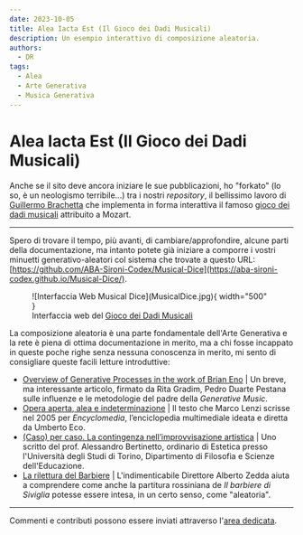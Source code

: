 ```yaml
---
date: 2023-10-05
title: Alea Iacta Est (Il Gioco dei Dadi Musicali)
description: Un esempio interattivo di composizione aleatoria. 
authors: 
  - DR
tags:
  - Alea
  - Arte Generativa
  - Musica Generativa
---
```

 
# Alea Iacta Est (Il Gioco dei Dadi Musicali)

Anche se il sito deve ancora iniziare le sue pubblicazioni, ho "forkato" (lo so, è un neologismo terribile...) tra i nostri _repository_, il bellissimo lavoro di [Guillermo Brachetta](https://github.com/GBrachetta) che implementa in forma interattiva il famoso [gioco dei dadi musicali](https://en.wikipedia.org/wiki/Musikalisches_W%C3%BCrfelspiel) attribuito a Mozart.
 <!-- more -->
 ---

 Spero di trovare il tempo, più avanti, di cambiare/approfondire, alcune parti della documentazione, ma intanto potete già iniziare a comporre i vostri minuetti generativo-aleatori col sistema che trovate a questo URL: [https://github.com/ABA-Sironi-Codex/Musical-Dice](https://aba-sironi-codex.github.io/Musical-Dice/).

<figure markdown>
  ![Interfaccia Web Musical Dice](MusicalDice.jpg){ width="500" }
  <figcaption>Interfaccia web del <a href="https://aba-sironi-codex.github.io/Musical-Dice/" target="_blank">Gioco dei Dadi Musicali</a></figcaption>
</figure>

La composizione aleatoria è una parte fondamentale dell'Arte Generativa e la rete è piena di ottima documentazione in merito, ma a chi fosse incappato in queste poche righe senza nessuna conoscenza in merito, mi sento di consigliare queste facili letture introduttive:

- [Overview of Generative Processes in the work of Brian Eno](https://drive.google.com/file/d/1_zkaxPgX3kkT8Cw6oiByC-eaLgfKuxsl/view?usp=sharing) | Un breve, ma interessante articolo, firmato da Rita Gradim, Pedro Duarte Pestana sulle influenze e le metodologie del padre della _Generative Music_.
- [Opera aperta, alea e indeterminazione](https://marcolenzi.wordpress.com/2017/01/01/opera-aperta-alea-e-indeterminazione/) | Il testo che Marco Lenzi scrisse nel 2005 per _Encyclomedia_, l’enciclopedia multimediale ideata e diretta da Umberto Eco.
- [(Caso) per caso. La contingenza nell’improvvisazione artistica](https://www.academia.edu/49200760/_Caso_per_caso_La_contingenza_nell_improvvisazione_artistica) | Uno scritto del prof. Alessandro Bertinetto, ordinario di Estetica presso l'Università degli Studi di Torino, Dipartimento di Filosofia e Scienze dell'Educazione.
- [La rilettura del Barbiere](https://www.albertozedda.com/la-rilettura-del-barbiere) | L'indimenticabile Direttore Alberto Zedda aiuta a comprendere come anche la partitura rossiniana de _Il barbiere di Siviglia_ potesse essere intesa, in un certo senso, come "aleatoria".  

---

Commenti e contributi possono essere inviati attraverso l'[area dedicata](https://github.com/orgs/ABA-Sironi-Codex/discussions).